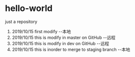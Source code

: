 # hello-world
just a repository

1. 2019/10/15 first modify --本地
2. 2019/10/15 this is modify in master on GitHub --远程
3. 2019/10/15 this is modify in dev on GitHub --远程
6. 2019/10/15 this is inorder to merge to staging branch --本地